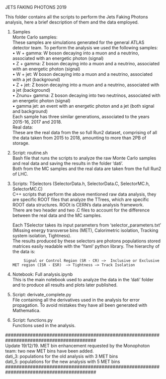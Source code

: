 

JETS FAKING PHOTONS 2019

This folder contains all the scripts to perform the Jets Faking Photons analysis, here a brief description of them and the data employed.

1. Samples  
	Monte Carlo samples:  
		These samples are simulations generated for the general ATLAS detector team. To perform the analysis we used the following samples:  
			• W + gamma: W boson decaying into a muon and a neutrino, associated with an energetic photon (signal)  
			• Z + gamma:  Z boson decaying into a muon and a neutrino, associated with an energetic photon (signal)  
			• W + jet: W boson decaying into a muon and a neutrino, associated with a jet (background)  
			• Z + jet:  Z boson decaying into a muon and a neutrino, associated with a jet (background)  
			• Znunu+ gamma: Z boson decaying into two neutrinos, associated with an energetic photon (signal)  
			• gamma jet: an event with an energetic photon and a jet (both signal and background)  
		Each sample has three similar generations, associated to the years 2015-16, 2017 and 2018.  
	Real data:  
		These are the real data from the so full Run2 dataset, comprising of all the data taken from 2015 to 2018, amounting to more than 2PB of storage.  
  
2. Script: routine.sh  
	Bash file that runs the scripts to analyze the raw Monte Carlo samples and real data and saving the results in the folder ‘dati’.   
	Both from the MC samples and the real data are taken from the full Run2 of LHC.  
  
  
2. Scripts: TSelectors (SelectorData.h, SelectorData.C, SelectorMC.h, SelectorMC.C)  
	C++ scripts that perform the above mentioned raw data analysis, they are specific ROOT files that analyze the TTrees, which are specific ROOT data structures. ROOt is CERN’s data analysis framework.  
	There are two header and two .C files to account for the difference between the real data and the MC samples.  
  
	Each TSelector takes its input parameters from ‘selector_parameters.txt’ (Missing energy transverse bins (MET), Calorimetric isolation, Tracking system isolation, Tightness).  
	The results produced by these selectors are photons populations stored matrices easily readable with the ‘Yaml’ python library. The hierarchy of the data is:   

			Signal or Control Region (SR - CR) —>  Inclusive or Exclusive MET region (ISR - ESR)  —> Tightness —> Track Isolation  
  
3. Notebook: Full analysis.ipynb  
	This is the main notebook used to analyze the data in the ‘dati’ folder and to produce all results and plots later published.  
  
4. Script: derivate_complete.py  
	File containing all the derivatives used in the analysis for error propagation. To avoid mistakes they have all been generated with Mathematica.  
  
5. Script: functions.py  
	Functions used in the analysis.  

  
  
#########################################################################################  
Update 19/12/19. 
	MET bin enhancement requested by the Monophoton team: two new MET bins have been added.  
	dati_3: populations for the old analysis with 3 MET bins  
	dati_5: populations for the new analysis with 5 MET bins  
#########################################################################################  
